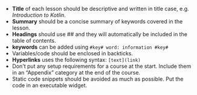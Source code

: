 - **Title** of each lesson should be descriptive and written in title case, e.g. *Introduction to Kotlin*.
- **Summary** should be a concise summary of keywords covered in the lesson.
- **Headings** should use ## and they will automatically be included in the table of contents.
- **keywords** can be added using `#key# word: information #key#` 
- Variables/code should be enclosed in backticks.
- **Hyperlinks** uses the following syntax: `[text](link)`
- Don't put any setup requirements for a course at the start. Include them in an “Appendix” category at the end of the course.
- Static code snippets should be avoided as much as possible. Put the code in an executable widget.